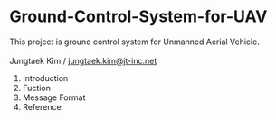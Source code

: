 Ground-Control-System-for-UAV
=============================
This project is ground control system for Unmanned Aerial Vehicle.<br/>
<br/>
Jungtaek Kim / jungtaek.kim@jt-inc.net<br/>

1. Introduction
2. Fuction
3. Message Format
4. Reference
